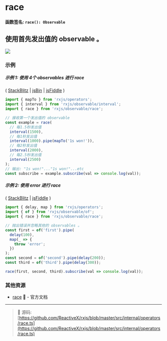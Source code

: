 # race

#### 函数签名: `race(): Observable`

## 使用首先发出值的 observable 。

<div class="ua-ad"><a href="https://ultimateangular.com/?ref=76683_kee7y7vk"><img src="https://ultimateangular.com/assets/img/banners/ua-leader.svg"></a></div>

### 示例

##### 示例 1: 使用 4个 observables 进行 race

( [StackBlitz](https://stackblitz.com/edit/typescript-cuzgkn?file=index.ts&devtoolsheight=50) |
[jsBin](http://jsbin.com/goqiwobeno/1/edit?js,console) |
[jsFiddle](https://jsfiddle.net/btroncone/8jcmb1ec/) )

```js
import { mapTo } from 'rxjs/operators';
import { interval } from 'rxjs/observable/interval';
import { race } from 'rxjs/observable/race';

// 接收第一个发出值的 observable
const example = race(
  // 每1.5秒发出值
  interval(1500),
  // 每1秒发出值
  interval(1000).pipe(mapTo('1s won!')),
  // 每2秒发出值
  interval(2000),
  // 每2.5秒发出值
  interval(2500)
);
// 输出: "1s won!"..."1s won!"...etc
const subscribe = example.subscribe(val => console.log(val));
```

##### 示例 2: 使用 error 进行 race

( [StackBlitz](https://stackblitz.com/edit/typescript-ptcwjp?file=index.ts&devtoolsheight=50) |
[jsFiddle](https://jsfiddle.net/gbeL4t55/2/) )

```js
import { delay, map } from 'rxjs/operators';
import { of } from 'rxjs/observable/of';
import { race } from 'rxjs/observable/race';

// 抛出错误并忽略其他的 observables 。
const first = of('first').pipe(
  delay(100),
  map(_ => {
    throw 'error';
  })
);
const second = of('second').pipe(delay(200));
const third = of('third').pipe(delay(300));

race(first, second, third).subscribe(val => console.log(val));
```

### 其他资源

* [race](http://cn.rx.js.org/class/es6/Observable.js~Observable.html#instance-method-race) :newspaper: - 官方文档

---
> :file_folder: 源码:  [https://github.com/ReactiveX/rxjs/blob/master/src/internal/operators/race.ts](https://github.com/ReactiveX/rxjs/blob/master/src/internal/operators/race.ts)
